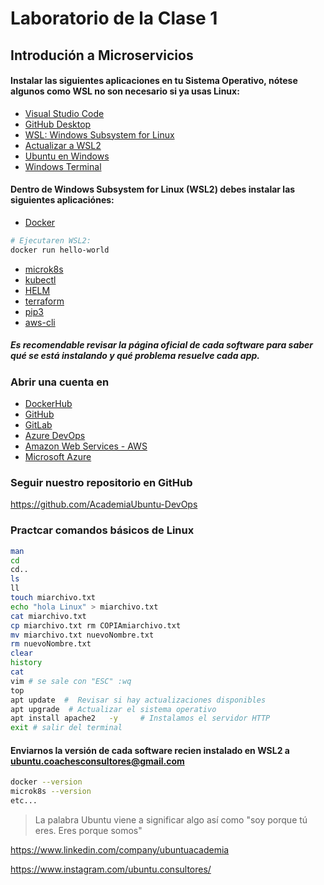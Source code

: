 # Laboratorio de la Clase 1
## Introdución a Microservicios


#### Instalar las siguientes aplicaciones en tu Sistema Operativo, nótese algunos como WSL no son necesario si ya usas Linux:
- [Visual Studio Code](https://code.visualstudio.com/Download)
- [GitHub Desktop](https://desktop.github.com/)
- [WSL: Windows Subsystem for Linux](https://learn.microsoft.com/es-es/windows/wsl/install)
- [Actualizar a WSL2](https://learn.microsoft.com/es-es/windows/wsl/install#upgrade-version-from-wsl-1-to-wsl-2)
- [Ubuntu en Windows](https://apps.microsoft.com/store/detail/ubuntu-22042-lts/9PN20MSR04DW)
- [Windows Terminal](https://apps.microsoft.com/store/detail/windows-terminal/9N0DX20HK701)


#### Dentro de Windows Subsystem for Linux (WSL2) debes instalar las siguientes aplicaciónes:
- [Docker](https://docs.docker.com/engine/install/ubuntu/)
```sh
# Ejecutaren WSL2:
docker run hello-world
```
- [microk8s](https://microk8s.io/docs/getting-started) 
- [kubectl](https://microk8s.io/docs/getting-started)
- [HELM](https://helm.sh/docs/intro/install/#from-apt-debianubuntu)
- [terraform](https://developer.hashicorp.com/terraform/tutorials/aws-get-started/install-cli)
- [pip3](https://pip.pypa.io/en/stable/installation/#ensurepip)
- [aws-cli](https://docs.aws.amazon.com/cli/latest/userguide/getting-started-install.html)

##### Es recomendable revisar la página oficial de cada software para saber qué se está instalando y qué problema resuelve cada app.

### Abrir una cuenta en
- [DockerHub](https://hub.docker.com/)
- [GitHub](https://github.com)
- [GitLab](https://gitlab.com/users/sign_up)
- [Azure DevOps](https://azure.microsoft.com/en-us/products/devops/)
- [Amazon Web Services - AWS](https://aws.amazon.com/es/?nc1=h_ls)
- [Microsoft Azure](https://portal.azure.com/#home)

### Seguir nuestro repositorio en GitHub
https://github.com/AcademiaUbuntu-DevOps 

### Practcar comandos básicos de Linux
```sh
man
cd
cd..
ls
ll
touch miarchivo.txt
echo "hola Linux" > miarchivo.txt
cat miarchivo.txt
cp miarchivo.txt rm COPIAmiarchivo.txt
mv miarchivo.txt nuevoNombre.txt
rm nuevoNombre.txt
clear
history
cat 
vim # se sale con "ESC" :wq
top
apt update  #  Revisar si hay actualizaciones disponibles
apt upgrade  # Actualizar el sistema operativo 
apt install apache2   -y     # Instalamos el servidor HTTP
exit # salir del terminal 
```

#### Enviarnos la versión de cada software recien instalado en WSL2 a ubuntu.coachesconsultores@gmail.com 
```sh
docker --version
microk8s --version 
etc...
```

> La palabra Ubuntu viene a significar algo así como 
> "soy porque tú eres. Eres porque somos"


https://www.linkedin.com/company/ubuntuacademia

https://www.instagram.com/ubuntu.consultores/ 



